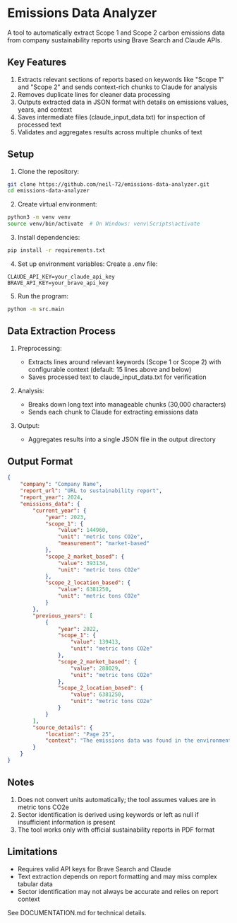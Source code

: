 # Emissions Data Analyzer

A tool to automatically extract Scope 1 and Scope 2 carbon emissions data from company sustainability reports using Brave Search and Claude APIs.

## Key Features

1. Extracts relevant sections of reports based on keywords like "Scope 1" and "Scope 2" and sends context-rich chunks to Claude for analysis
2. Removes duplicate lines for cleaner data processing
3. Outputs extracted data in JSON format with details on emissions values, years, and context
4. Saves intermediate files (claude_input_data.txt) for inspection of processed text
5. Validates and aggregates results across multiple chunks of text

## Setup

1. Clone the repository:
```bash
git clone https://github.com/neil-72/emissions-data-analyzer.git
cd emissions-data-analyzer
```

2. Create virtual environment:
```bash
python3 -m venv venv
source venv/bin/activate  # On Windows: venv\Scripts\activate
```

3. Install dependencies:
```bash
pip install -r requirements.txt
```

4. Set up environment variables:
Create a .env file:
```env
CLAUDE_API_KEY=your_claude_api_key
BRAVE_API_KEY=your_brave_api_key
```

5. Run the program:
```bash
python -m src.main
```

## Data Extraction Process

1. Preprocessing:
   - Extracts lines around relevant keywords (Scope 1 or Scope 2) with configurable context (default: 15 lines above and below)
   - Saves processed text to claude_input_data.txt for verification

2. Analysis:
   - Breaks down long text into manageable chunks (30,000 characters)
   - Sends each chunk to Claude for extracting emissions data

3. Output:
   - Aggregates results into a single JSON file in the output directory

## Output Format

```json
{
    "company": "Company Name",
    "report_url": "URL to sustainability report",
    "report_year": 2024,
    "emissions_data": {
        "current_year": {
            "year": 2023,
            "scope_1": {
                "value": 144960,
                "unit": "metric tons CO2e",
                "measurement": "market-based"
            },
            "scope_2_market_based": {
                "value": 393134,
                "unit": "metric tons CO2e"
            },
            "scope_2_location_based": {
                "value": 6381250,
                "unit": "metric tons CO2e"
            }
        },
        "previous_years": [
            {
                "year": 2022,
                "scope_1": {
                    "value": 139413,
                    "unit": "metric tons CO2e"
                },
                "scope_2_market_based": {
                    "value": 288029,
                    "unit": "metric tons CO2e"
                },
                "scope_2_location_based": {
                    "value": 6381250,
                    "unit": "metric tons CO2e"
                }
            }
        ],
        "source_details": {
            "location": "Page 25",
            "context": "The emissions data was found in the environmental metrics section."
        }
    }
}
```

## Notes

1. Does not convert units automatically; the tool assumes values are in metric tons CO2e
2. Sector identification is derived using keywords or left as null if insufficient information is present
3. The tool works only with official sustainability reports in PDF format

## Limitations

- Requires valid API keys for Brave Search and Claude
- Text extraction depends on report formatting and may miss complex tabular data
- Sector identification may not always be accurate and relies on report context

See DOCUMENTATION.md for technical details.